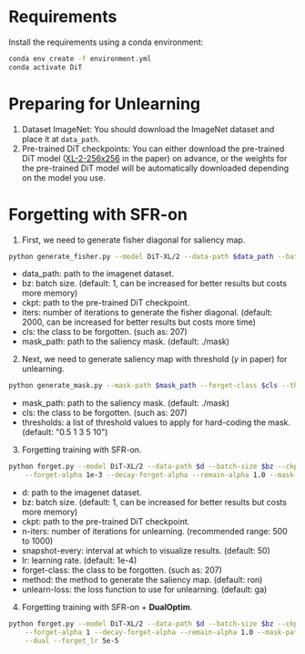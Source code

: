 # Requirements

Install the requirements using a conda environment:

```bash
conda env create -f environment.yml
conda activate DiT
```

# Preparing for Unlearning

1. Dataset ImageNet: You should download the ImageNet dataset and place it at `data_path`.
2. Pre-trained DiT checkpoints: You can either download the pre-trained DiT model ([XL-2-256x256](https://dl.fbaipublicfiles.com/DiT/models/DiT-XL-2-256x256.pt) in the paper) on advance, or the weights for the pre-trained DiT model will be automatically downloaded depending on the model you use.

# Forgetting with SFR-on
1. First, we need to generate fisher diagonal for saliency map. 
```bash
python generate_fisher.py --model DiT-XL/2 --data-path $data_path --batch-size $bz --ckpt $ckpt --n-iters $iters --forget-class $cls --mask-path $mask_path
```
* data_path: path to the imagenet dataset.
* bz: batch size. (default: 1, can be increased for better results but costs more memory)
* ckpt: path to the pre-trained DiT checkpoint.
* iters: number of iterations to generate the fisher diagonal. (default: 2000, can be increased for better results but costs more time)
* cls: the class to be forgotten. (such as: 207)
* mask_path: path to the saliency mask. (default: ./mask)

2. Next, we need to generate saliency map with threshold ($\gamma$ in paper) for unlearning. 
```bash
python generate_mask.py --mask-path $mask_path --forget-class $cls --thresholds $thresholds 
```
* mask_path: path to the saliency mask. (default: ./mask)
* cls: the class to be forgotten. (such as: 207)
* thresholds: a list of threshold values to apply for hard-coding the mask. (default: "0.5 1 3 5 10")

3. Forgetting training with SFR-on.
```bash
python forget.py --model DiT-XL/2 --data-path $d --batch-size $bz --ckpt $ckpt --n-iters 600 --snapshot-every 50 --lr 1e-4 --forget-class $cls --method ron --unlearn-loss ga \
    --forget-alpha 1e-3 --decay-forget-alpha --remain-alpha 1.0 --mask-path $mask_path
```
* d: path to the imagenet dataset.
* bz: batch size. (default: 1, can be increased for better results but costs more memory)
* ckpt: path to the pre-trained DiT checkpoint.
* n-iters: number of iterations for unlearning. (recommended range: 500 to 1000)
* snapshot-every: interval at which to visualize results. (default: 50)
* lr: learning rate. (default: 1e-4)
* forget-class: the class to be forgotten. (such as: 207)
* method: the method to generate the saliency map. (default: ron)
* unlearn-loss: the loss function to use for unlearning. (default: ga)

4. Forgetting training with SFR-on + **DualOptim**.
```bash
python forget.py --model DiT-XL/2 --data-path $d --batch-size $bz --ckpt $ckpt --n-iters 500 --snapshot-every 50 --lr 5e-5 --forget-class $cls --method ron --unlearn-loss ga \
    --forget-alpha 1 --decay-forget-alpha --remain-alpha 1.0 --mask-path $mask_path \
    --dual --forget_lr 5e-5
```